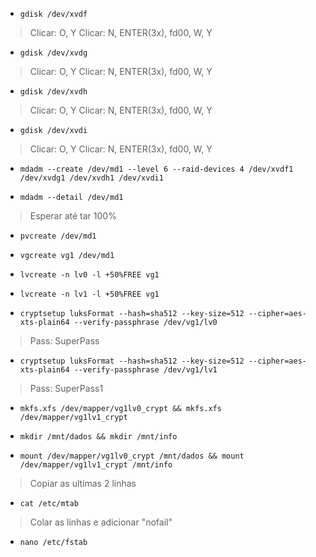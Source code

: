 - `gdisk /dev/xvdf`
> Clicar: O, Y
> Clicar: N, ENTER(3x), fd00, W, Y



- `gdisk /dev/xvdg`
> Clicar: O, Y
> Clicar: N, ENTER(3x), fd00, W, Y



- `gdisk /dev/xvdh`
> Clicar: O, Y
> Clicar: N, ENTER(3x), fd00, W, Y



- `gdisk /dev/xvdi`
> Clicar: O, Y
> Clicar: N, ENTER(3x), fd00, W, Y



- `mdadm --create /dev/md1 --level 6 --raid-devices 4 /dev/xvdf1 /dev/xvdg1 /dev/xvdh1 /dev/xvdi1`



- `mdadm --detail /dev/md1`
> Esperar até tar 100%



- `pvcreate /dev/md1`



- `vgcreate vg1 /dev/md1`



- `lvcreate -n lv0 -l +50%FREE vg1`
- `lvcreate -n lv1 -l +50%FREE vg1`



- `cryptsetup luksFormat --hash=sha512 --key-size=512 --cipher=aes-xts-plain64 --verify-passphrase /dev/vg1/lv0`
> Pass: SuperPass



- `cryptsetup luksFormat --hash=sha512 --key-size=512 --cipher=aes-xts-plain64 --verify-passphrase /dev/vg1/lv1`
> Pass: SuperPass1


- `mkfs.xfs /dev/mapper/vg1lv0_crypt && mkfs.xfs /dev/mapper/vg1lv1_crypt`



- `mkdir /mnt/dados && mkdir /mnt/info`



- `mount /dev/mapper/vg1lv0_crypt /mnt/dados && mount /dev/mapper/vg1lv1_crypt /mnt/info`


> Copiar as ultimas 2 linhas
- `cat /etc/mtab`

> Colar as linhas e adicionar "nofail"
- `nano /etc/fstab`
